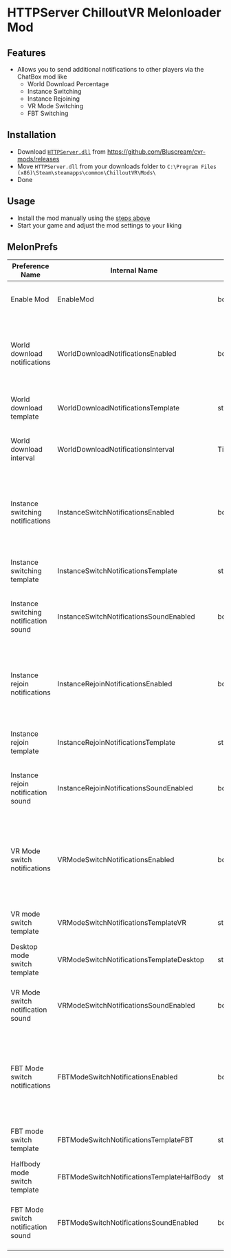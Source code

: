 # HTTPServer ChilloutVR Melonloader Mod

## Features
- Allows you to send additional notifications to other players via the ChatBox mod like
	- World Download Percentage
    - Instance Switching
	- Instance Rejoining
	- VR Mode Switching
	- FBT Switching

## Installation
- Download [`HTTPServer.dll`](https://github.com/Bluscream/cvr-mods/releases/download/latest/HTTPServer.dll) from https://github.com/Bluscream/cvr-mods/releases
- Move `HTTPServer.dll` from your downloads folder to `C:\Program Files (x86)\Steam\steamapps\common\ChilloutVR\Mods\`
- Done

## Usage
- Install the mod manually using the [steps above](#installation)
- Start your game and adjust the mod settings to your liking

## MelonPrefs
| Preference Name | Internal Name | Type | Description | Default Value |
|---|-----------------|------|-------------|---------------|
| Enable Mod | EnableMod | bool | The mod will do nothing while this is disabled | `true` |
| World download notifications | WorldDownloadNotificationsEnabled | bool | Will automatically send ChatBox notifications while you download a world | `false` |
| World download template | WorldDownloadNotificationsTemplate | string | Template for world download notifications | `Loading World ({0}%)` |
| World download interval | WorldDownloadNotificationsInterval | TimeSpan | Delay to use between update intervals (min: 500ms) | `1 second` |
| Instance switching notifications | InstanceSwitchNotificationsEnabled | bool | Will automatically send ChatBox notifications when you switch to a different instance | `true` |
| Instance switching template | InstanceSwitchNotificationsTemplate | string | Template for instance switching notifications | `Switching instance` |
| Instance switching notification sound | InstanceSwitchNotificationsSoundEnabled | bool | Will play a sound to other users when the notification is sent | `false` |
| Instance rejoin notifications | InstanceRejoinNotificationsEnabled | bool | Will automatically send ChatBox notifications when you rejoin the current instance | `true` |
| Instance rejoin template | InstanceRejoinNotificationsTemplate | string | Template for instance rejoin notifications | `Rejoining` |
| Instance rejoin notification sound | InstanceRejoinNotificationsSoundEnabled | bool | Will play a sound to other users when the notification is sent | `false` |
| VR Mode switch notifications | VRModeSwitchNotificationsEnabled | bool | Will automatically send ChatBox notifications when you switch between VR/Desktop mode | `true` |
| VR mode switch template | VRModeSwitchNotificationsTemplateVR | string | Template for VR mode switch notifications | `Switched to VR` |
| Desktop mode switch template | VRModeSwitchNotificationsTemplateDesktop | string | Template for Desktop mode switch notifications | `Switched to Desktop` |
| VR Mode switch notification sound | VRModeSwitchNotificationsSoundEnabled | bool | Will play a sound to other users when the notification is sent | `false` |
| FBT Mode switch notifications | FBTModeSwitchNotificationsEnabled | bool | Will automatically send ChatBox notifications when you switch between FBT/Halfbody mode | `true` |
| FBT mode switch template | FBTModeSwitchNotificationsTemplateFBT | string | Template for FBT mode switch notifications | `Switched to FBT` |
| Halfbody mode switch template | FBTModeSwitchNotificationsTemplateHalfBody | string | Template for Halfbody mode switch notifications | `Switched to Halfbody` |
| FBT Mode switch notification sound | FBTModeSwitchNotificationsSoundEnabled | bool | Will play a sound to other users when the notification is sent | `false`
